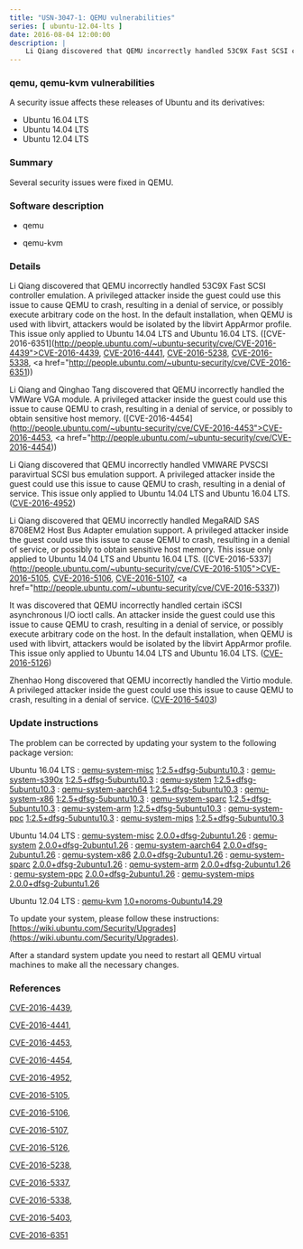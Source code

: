 ```yaml
---
title: "USN-3047-1: QEMU vulnerabilities"
series: [ ubuntu-12.04-lts ]
date: 2016-08-04 12:00:00
description: |
    Li Qiang discovered that QEMU incorrectly handled 53C9X Fast SCSI controller emulation. A privileged attacker inside the guest could use this issue to cause QEMU to crash, resulting in a denial of service, or possibly execute arbitrary code on the host. In the default installation, when QEMU is used with libvirt, attackers would be isolated by the libvirt AppArmor profile. This issue only applied to Ubuntu 14.04 LTS and Ubuntu 16.04 LTS. ([CVE-2016-6351](http://people.ubuntu.com/~ubuntu-security/cve/CVE-2016-4439">CVE-2016-4439</a>, <a href="http://people.ubuntu.com/~ubuntu-security/cve/CVE-2016-4441">CVE-2016-4441</a>, <a href="http://people.ubuntu.com/~ubuntu-security/cve/CVE-2016-5238">CVE-2016-5238</a>, <a href="http://people.ubuntu.com/~ubuntu-security/cve/CVE-2016-5338">CVE-2016-5338</a>, <a href="http://people.ubuntu.com/~ubuntu-security/cve/CVE-2016-6351))
--- 
```

 
### qemu, qemu-kvm vulnerabilities

A security issue affects these releases of Ubuntu and its derivatives:

* Ubuntu 16.04 LTS
* Ubuntu 14.04 LTS
* Ubuntu 12.04 LTS

### Summary

Several security issues were fixed in QEMU. 

### Software description

* qemu 

* qemu-kvm 

### Details

Li Qiang discovered that QEMU incorrectly handled 53C9X Fast SCSI controller emulation. A privileged attacker inside the guest could use this issue to cause QEMU to crash, resulting in a denial of service, or possibly execute arbitrary code on the host. In the default installation, when QEMU is used with libvirt, attackers would be isolated by the libvirt AppArmor profile. This issue only applied to Ubuntu 14.04 LTS and Ubuntu 16.04 LTS. ([CVE-2016-6351](http://people.ubuntu.com/~ubuntu-security/cve/CVE-2016-4439">CVE-2016-4439</a>, <a href="http://people.ubuntu.com/~ubuntu-security/cve/CVE-2016-4441">CVE-2016-4441</a>, <a href="http://people.ubuntu.com/~ubuntu-security/cve/CVE-2016-5238">CVE-2016-5238</a>, <a href="http://people.ubuntu.com/~ubuntu-security/cve/CVE-2016-5338">CVE-2016-5338</a>, <a href="http://people.ubuntu.com/~ubuntu-security/cve/CVE-2016-6351))

Li Qiang and Qinghao Tang discovered that QEMU incorrectly handled the VMWare VGA module. A privileged attacker inside the guest could use this issue to cause QEMU to crash, resulting in a denial of service, or possibly to obtain sensitive host memory. ([CVE-2016-4454](http://people.ubuntu.com/~ubuntu-security/cve/CVE-2016-4453">CVE-2016-4453</a>, <a href="http://people.ubuntu.com/~ubuntu-security/cve/CVE-2016-4454))

Li Qiang discovered that QEMU incorrectly handled VMWARE PVSCSI paravirtual SCSI bus emulation support. A privileged attacker inside the guest could use this issue to cause QEMU to crash, resulting in a denial of service. This issue only applied to Ubuntu 14.04 LTS and Ubuntu 16.04 LTS. ([CVE-2016-4952](http://people.ubuntu.com/~ubuntu-security/cve/CVE-2016-4952))

Li Qiang discovered that QEMU incorrectly handled MegaRAID SAS 8708EM2 Host Bus Adapter emulation support. A privileged attacker inside the guest could use this issue to cause QEMU to crash, resulting in a denial of service, or possibly to obtain sensitive host memory. This issue only applied to Ubuntu 14.04 LTS and Ubuntu 16.04 LTS. ([CVE-2016-5337](http://people.ubuntu.com/~ubuntu-security/cve/CVE-2016-5105">CVE-2016-5105</a>, <a href="http://people.ubuntu.com/~ubuntu-security/cve/CVE-2016-5106">CVE-2016-5106</a>, <a href="http://people.ubuntu.com/~ubuntu-security/cve/CVE-2016-5107">CVE-2016-5107</a>, <a href="http://people.ubuntu.com/~ubuntu-security/cve/CVE-2016-5337))

It was discovered that QEMU incorrectly handled certain iSCSI asynchronous I/O ioctl calls. An attacker inside the guest could use this issue to cause QEMU to crash, resulting in a denial of service, or possibly execute arbitrary code on the host. In the default installation, when QEMU is used with libvirt, attackers would be isolated by the libvirt AppArmor profile. This issue only applied to Ubuntu 14.04 LTS and Ubuntu 16.04 LTS. ([CVE-2016-5126](http://people.ubuntu.com/~ubuntu-security/cve/CVE-2016-5126))

Zhenhao Hong discovered that QEMU incorrectly handled the Virtio module. A privileged attacker inside the guest could use this issue to cause QEMU to crash, resulting in a denial of service. ([CVE-2016-5403](http://people.ubuntu.com/~ubuntu-security/cve/CVE-2016-5403)) 

### Update instructions

The problem can be corrected by updating your system to the following package version:

Ubuntu 16.04 LTS
 : [qemu-system-misc](https://launchpad.net/ubuntu/+source/qemu) <span> [1:2.5+dfsg-5ubuntu10.3](https://launchpad.net/ubuntu/+source/qemu/1:2.5+dfsg-5ubuntu10.3) </span> 
 : [qemu-system-s390x](https://launchpad.net/ubuntu/+source/qemu) <span> [1:2.5+dfsg-5ubuntu10.3](https://launchpad.net/ubuntu/+source/qemu/1:2.5+dfsg-5ubuntu10.3) </span> 
 : [qemu-system](https://launchpad.net/ubuntu/+source/qemu) <span> [1:2.5+dfsg-5ubuntu10.3](https://launchpad.net/ubuntu/+source/qemu/1:2.5+dfsg-5ubuntu10.3) </span> 
 : [qemu-system-aarch64](https://launchpad.net/ubuntu/+source/qemu) <span> [1:2.5+dfsg-5ubuntu10.3](https://launchpad.net/ubuntu/+source/qemu/1:2.5+dfsg-5ubuntu10.3) </span> 
 : [qemu-system-x86](https://launchpad.net/ubuntu/+source/qemu) <span> [1:2.5+dfsg-5ubuntu10.3](https://launchpad.net/ubuntu/+source/qemu/1:2.5+dfsg-5ubuntu10.3) </span> 
 : [qemu-system-sparc](https://launchpad.net/ubuntu/+source/qemu) <span> [1:2.5+dfsg-5ubuntu10.3](https://launchpad.net/ubuntu/+source/qemu/1:2.5+dfsg-5ubuntu10.3) </span> 
 : [qemu-system-arm](https://launchpad.net/ubuntu/+source/qemu) <span> [1:2.5+dfsg-5ubuntu10.3](https://launchpad.net/ubuntu/+source/qemu/1:2.5+dfsg-5ubuntu10.3) </span> 
 : [qemu-system-ppc](https://launchpad.net/ubuntu/+source/qemu) <span> [1:2.5+dfsg-5ubuntu10.3](https://launchpad.net/ubuntu/+source/qemu/1:2.5+dfsg-5ubuntu10.3) </span> 
 : [qemu-system-mips](https://launchpad.net/ubuntu/+source/qemu) <span> [1:2.5+dfsg-5ubuntu10.3](https://launchpad.net/ubuntu/+source/qemu/1:2.5+dfsg-5ubuntu10.3) </span> 

Ubuntu 14.04 LTS
 : [qemu-system-misc](https://launchpad.net/ubuntu/+source/qemu) <span> [2.0.0+dfsg-2ubuntu1.26](https://launchpad.net/ubuntu/+source/qemu/2.0.0+dfsg-2ubuntu1.26) </span> 
 : [qemu-system](https://launchpad.net/ubuntu/+source/qemu) <span> [2.0.0+dfsg-2ubuntu1.26](https://launchpad.net/ubuntu/+source/qemu/2.0.0+dfsg-2ubuntu1.26) </span> 
 : [qemu-system-aarch64](https://launchpad.net/ubuntu/+source/qemu) <span> [2.0.0+dfsg-2ubuntu1.26](https://launchpad.net/ubuntu/+source/qemu/2.0.0+dfsg-2ubuntu1.26) </span> 
 : [qemu-system-x86](https://launchpad.net/ubuntu/+source/qemu) <span> [2.0.0+dfsg-2ubuntu1.26](https://launchpad.net/ubuntu/+source/qemu/2.0.0+dfsg-2ubuntu1.26) </span> 
 : [qemu-system-sparc](https://launchpad.net/ubuntu/+source/qemu) <span> [2.0.0+dfsg-2ubuntu1.26](https://launchpad.net/ubuntu/+source/qemu/2.0.0+dfsg-2ubuntu1.26) </span> 
 : [qemu-system-arm](https://launchpad.net/ubuntu/+source/qemu) <span> [2.0.0+dfsg-2ubuntu1.26](https://launchpad.net/ubuntu/+source/qemu/2.0.0+dfsg-2ubuntu1.26) </span> 
 : [qemu-system-ppc](https://launchpad.net/ubuntu/+source/qemu) <span> [2.0.0+dfsg-2ubuntu1.26](https://launchpad.net/ubuntu/+source/qemu/2.0.0+dfsg-2ubuntu1.26) </span> 
 : [qemu-system-mips](https://launchpad.net/ubuntu/+source/qemu) <span> [2.0.0+dfsg-2ubuntu1.26](https://launchpad.net/ubuntu/+source/qemu/2.0.0+dfsg-2ubuntu1.26) </span> 

Ubuntu 12.04 LTS
 : [qemu-kvm](https://launchpad.net/ubuntu/+source/qemu-kvm) <span> [1.0+noroms-0ubuntu14.29](https://launchpad.net/ubuntu/+source/qemu-kvm/1.0+noroms-0ubuntu14.29) </span> 

To update your system, please follow these instructions: [https://wiki.ubuntu.com/Security/Upgrades](https://wiki.ubuntu.com/Security/Upgrades).

After a standard system update you need to restart all QEMU virtual machines to make all the necessary changes. 

### References

 [CVE-2016-4439](http://people.ubuntu.com/~ubuntu-security/cve/CVE-2016-4439), 

 [CVE-2016-4441](http://people.ubuntu.com/~ubuntu-security/cve/CVE-2016-4441), 

 [CVE-2016-4453](http://people.ubuntu.com/~ubuntu-security/cve/CVE-2016-4453), 

 [CVE-2016-4454](http://people.ubuntu.com/~ubuntu-security/cve/CVE-2016-4454), 

 [CVE-2016-4952](http://people.ubuntu.com/~ubuntu-security/cve/CVE-2016-4952), 

 [CVE-2016-5105](http://people.ubuntu.com/~ubuntu-security/cve/CVE-2016-5105), 

 [CVE-2016-5106](http://people.ubuntu.com/~ubuntu-security/cve/CVE-2016-5106), 

 [CVE-2016-5107](http://people.ubuntu.com/~ubuntu-security/cve/CVE-2016-5107), 

 [CVE-2016-5126](http://people.ubuntu.com/~ubuntu-security/cve/CVE-2016-5126), 

 [CVE-2016-5238](http://people.ubuntu.com/~ubuntu-security/cve/CVE-2016-5238), 

 [CVE-2016-5337](http://people.ubuntu.com/~ubuntu-security/cve/CVE-2016-5337), 

 [CVE-2016-5338](http://people.ubuntu.com/~ubuntu-security/cve/CVE-2016-5338), 

 [CVE-2016-5403](http://people.ubuntu.com/~ubuntu-security/cve/CVE-2016-5403), 

 [CVE-2016-6351](http://people.ubuntu.com/~ubuntu-security/cve/CVE-2016-6351)
 
